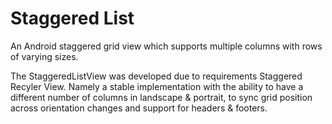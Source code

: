 # Staggered List

An Android staggered grid view which supports multiple columns with rows of varying sizes.

The StaggeredListView was developed due to requirements Staggered Recyler View. Namely a stable implementation with the ability to have a different number of columns in landscape & portrait, to sync grid position across orientation changes and support for headers & footers.

